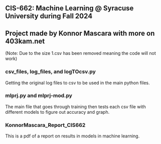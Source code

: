 ## CIS-662: Machine Learning @ Syracuse University during Fall 2024 <br/>
## Project made by Konnor Mascara with more on 403kam.net
(Note: Due to the size 1.csv has been removed meaning the code will not work)

### csv_files, log_files, and logTOcsv.py
Getting the original log files to csv to be used in the main python files.


### mlprj.py and mlprj-mod.py
The main file that goes through training then tests each csv file with different models to figure out accuracy and graph.


### KonnorMascara_Report_CIS662
This is a pdf of a report on results in models in machine learning.
